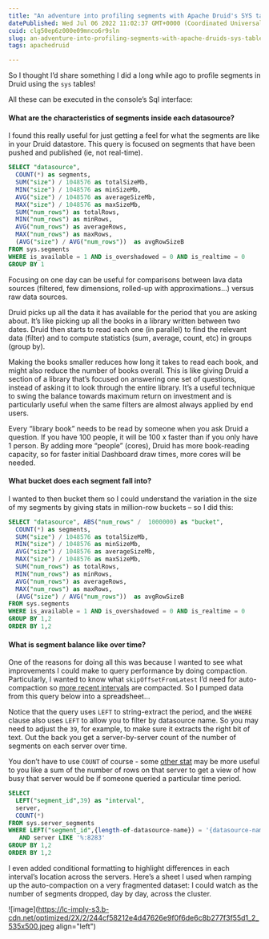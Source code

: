 ```yaml
---
title: "An adventure into profiling segments with Apache Druid's SYS tables"
datePublished: Wed Jul 06 2022 11:02:37 GMT+0000 (Coordinated Universal Time)
cuid: clg50ep6z000e09mnco6r9sln
slug: an-adventure-into-profiling-segments-with-apache-druids-sys-tables
tags: apachedruid

---
```


So I thought I’d share something I did a long while ago to profile segments in Druid using the `sys` tables!

All these can be executed in the console’s Sql interface:

#### What are the characteristics of segments inside each datasource?

I found this really useful for just getting a feel for what the segments are like in your Druid datastore. This query is focused on segments that have been pushed and published (ie, not real-time).

```sql
SELECT "datasource",
  COUNT(*) as segments,
  SUM("size") / 1048576 as totalSizeMb,
  MIN("size") / 1048576 as minSizeMb,
  AVG("size") / 1048576 as averageSizeMb,
  MAX("size") / 1048576 as maxSizeMb,
  SUM("num_rows") as totalRows,
  MIN("num_rows") as minRows,
  AVG("num_rows") as averageRows,
  MAX("num_rows") as maxRows,
  (AVG("size") / AVG("num_rows"))  as avgRowSizeB
FROM sys.segments
WHERE is_available = 1 AND is_overshadowed = 0 AND is_realtime = 0
GROUP BY 1
```

Focusing on one day can be useful for comparisons between lava data sources (filtered, few dimensions, rolled-up with approximations…) versus raw data sources.

Druid picks up all the data it has available for the period that you are asking about. It’s like picking up all the books in a library written between two dates. Druid then starts to read each one (in parallel) to find the relevant data (filter) and to compute statistics (sum, average, count, etc) in groups (group by).

Making the books smaller reduces how long it takes to read each book, and might also reduce the number of books overall. This is like giving Druid a section of a library that’s focused on answering one set of questions, instead of asking it to look through the entire library. It’s a useful technique to swing the balance towards maximum return on investment and is particularly useful when the same filters are almost always applied by end users.

Every “library book” needs to be read by someone when you ask Druid a question. If you have 100 people, it will be 100 x faster than if you only have 1 person. By adding more “people” (cores), Druid has more book-reading capacity, so for faster initial Dashboard draw times, more cores will be needed.

#### What bucket does each segment fall into?

I wanted to then bucket them so I could understand the variation in the size of my segments by giving stats in million-row buckets – so I did this:

```sql
SELECT "datasource", ABS("num_rows" /  1000000) as "bucket",
  COUNT(*) as segments,
  SUM("size") / 1048576 as totalSizeMb,
  MIN("size") / 1048576 as minSizeMb,
  AVG("size") / 1048576 as averageSizeMb,
  MAX("size") / 1048576 as maxSizeMb,
  SUM("num_rows") as totalRows,
  MIN("num_rows") as minRows,
  AVG("num_rows") as averageRows,
  MAX("num_rows") as maxRows,
  (AVG("size") / AVG("num_rows"))  as avgRowSizeB
FROM sys.segments
WHERE is_available = 1 AND is_overshadowed = 0 AND is_realtime = 0
GROUP BY 1,2
ORDER BY 1,2
```

#### What is segment balance like over time?

One of the reasons for doing all this was because I wanted to see what improvements I could make to query performance by doing compaction. Particularly, I wanted to know what `skipOffsetFromLatest` I’d need for auto-compaction so [more recent intervals](https://druid.apache.org/docs/latest/configuration/index.html#compaction-dynamic-configuration) are compacted. So I pumped data from this query below into a spreadsheet…

Notice that the query uses `LEFT` to string-extract the period, and the `WHERE` clause also uses `LEFT` to allow you to filter by datasource name. So you may need to adjust the `39`, for example, to make sure it extracts the right bit of text. Out the back you get a server-by-server count of the number of segments on each server over time.

You don’t have to use `COUNT` of course - some [other stat](https://druid.apache.org/docs/latest/querying/sql.html#segments-table) may be more useful to you like a sum of the number of rows on that server to get a view of how busy that server would be if someone queried a particular time period.

```sql
SELECT
  LEFT("segment_id",39) as "interval",
  server,
  COUNT(*)
FROM sys.server_segments
WHERE LEFT("segment_id",{length-of-datasource-name}) = '{datasource-name}'
   AND server LIKE '%:8283'
GROUP BY 1,2
ORDER BY 1,2
```

I even added conditional formatting to highlight differences in each interval’s location across the servers. Here’s a sheet I used when ramping up the auto-compaction on a very fragmented dataset: I could watch as the number of segments dropped, day by day, across the cluster.

![image](https://lc-imply-s3.b-cdn.net/optimized/2X/2/244cf58212e4d47626e9f0f6de6c8b277f3f55d1_2_535x500.jpeg align="left")